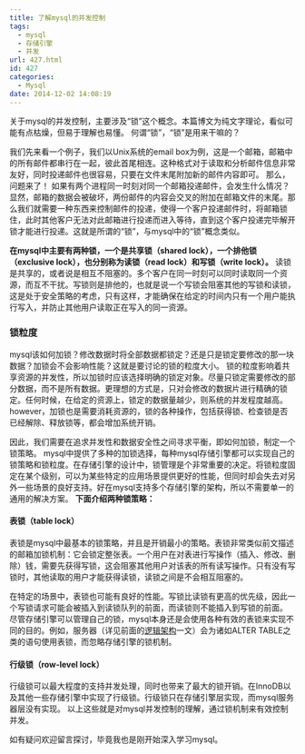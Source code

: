 ```yaml
---
title: 了解mysql的并发控制
tags:
  - mysql
  - 存储引擎
  - 并发
url: 427.html
id: 427
categories:
  - Mysql
date: 2014-12-02 14:08:19
---
```


关于mysql的并发控制，主要涉及“锁”这个概念。本篇博文为纯文字理论，看似可能有点枯燥，但易于理解也易懂。 何谓“锁”，“锁”是用来干嘛的？

我们先来看一个例子，我们以Unix系统的email box为例，这是一个邮箱，邮箱中的所有邮件都串行在一起，彼此首尾相连。这种格式对于读取和分析邮件信息非常友好，同时投递邮件也很容易，只要在文件末尾附加新的邮件内容即可。 那么，问题来了！ 如果有两个进程同一时刻对同一个邮箱投递邮件，会发生什么情况？显然，邮箱的数据会被破坏，两份邮件的内容会交叉的附加在邮箱文件的末尾。那么我们就需要一种东西来控制邮件的投递，使得一个客户投递邮件时，将邮箱锁住，此时其他客户无法对此邮箱进行投递而进入等待，直到这个客户投递完毕解开锁才能进行投递。这就是所谓的“锁”，与mysql中的“锁”概念类似。

<!-- more -->

**在mysql中主要有两种锁，一个是共享锁（shared lock），一个排他锁（exclusive lock），也分别称为读锁（read lock）和写锁（write lock）。** 读锁是共享的，或者说是相互不阻塞的。多个客户在同一时刻可以同时读取同一个资源，而互不干扰。写锁则是排他的，也就是说一个写锁会阻塞其他的写锁和读锁，这是处于安全策略的考虑，只有这样，才能确保在给定的时间内只有一个用户能执行写入，并防止其他用户读取正在写入的同一资源。

### 锁粒度

mysql该如何加锁？修改数据时将全部数据都锁定？还是只是锁定要修改的那一块数据？加锁会不会影响性能？这就是要讨论的锁的粒度大小。 锁的粒度影响着共享资源的并发性，所以加锁时应该选择明确的锁定对象。尽量只锁定需要修改的部分数据，而不是所有数据。更理想的方式是，只对会修改的数据片进行精确的锁定。任何时候，在给定的资源上，锁定的数据量越少，则系统的并发程度越高。 however，加锁也是需要消耗资源的，锁的各种操作，包括获得锁、检查锁是否已经解除、释放锁等，都会增加系统开销。 

因此，我们需要在追求并发性和数据安全性之间寻求平衡，即如何加锁，制定一个锁策略。 mysql中提供了多种的加锁选择，每种mysql存储引擎都可以实现自己的锁策略和锁粒度。在存储引擎的设计中，锁管理是个非常重要的决定。将锁粒度固定在某个级别，可以为某些特定的应用场景提供更好的性能，但同时却会失去对另外一些场景的良好支持。好在mysql支持多个存储引擎的架构，所以不需要单一的通用的解决方案。 **下面介绍两种锁策略：**

#### 表锁（table lock）

表锁是mysql中最基本的锁策略，并且是开销最小的策略。表锁非常类似前文描述的邮箱加锁机制：它会锁定整张表。一个用户在对表进行写操作（插入、修改、删除）钱，需要先获得写锁，这会阻塞其他用户对该表的所有读写操作。只有没有写锁时，其他读取的用户才能获得读锁，读锁之间是不会相互阻塞的。 

在特定的场景中，表锁也可能有良好的性能。写锁比读锁有更高的优先级，因此一个写锁请求可能会被插入到读锁队列的前面，而读锁则不能插入到写锁的前面。 尽管存储引擎可以管理自己的锁，mysql本身还是会使用各种有效的表锁来实现不同的目的。例如，服务器（详见前面的[逻辑架构](http://www.veitor.net/article/415.html "简单了解mysql逻辑架构")一文）会为诸如ALTER TABLE之类的语句使用表锁，而忽略存储引擎的锁机制。

#### 行级锁（row-level lock）

行级锁可以最大程度的支持并发处理，同时也带来了最大的锁开销。在InnoDB以及其他一些存储引擎中实现了行级锁。行级锁只在存储引擎层实现，而mysql服务器层没有实现。  以上这些就是对mysql并发控制的理解，通过锁机制来有效控制并发。 

如有疑问欢迎留言探讨，毕竟我也是刚开始深入学习mysql。